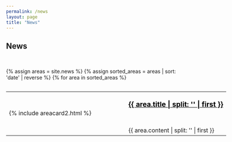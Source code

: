 ```yaml
---
permalink: /news
layout: page
title: "News"
---
```



## News
<br/>

{% assign areas = site.news %} 
{% assign sorted_areas = areas | sort: 'date' | reverse %}
{% for area in sorted_areas %}

<style>
.post-card__header > h4 {
    font-size: 1.3rem;
}
.page-content {
max-width: 62.5em;
}
table, table tr, table td {
    border: none;
    font-weight: 400;
}
td.left {
    vertical-align: top;
    width: 280px;
}
td > .post-card {
    width : 250px;
}
ul {
    padding-inline-start: 10px;
}
td.left-text {
    vertical-align: top;
    width: 280px;
    text-align: right;
    padding-right: 40px;
}
</style>

<div style="width:1050px; height:100%; overflow:auto;">
    <table cellspacing="0" cellpadding="0" style="margin-bottom: 50px; width: 100%; table-layout: fixed;">
        <tr style="height: 70px;">
            <td rowspan="2" style= "width: 280px;">{% include areacard2.html %}</td>
            <td style="padding-left: 40px; "><a href="{{ area.permalink | relative_url }}" style="color: black"><span style="font-size:120%; font-weight:bolder;">{{ area.title | split: '</div>' | first }}</span></a></td>
        </tr>
        <tr>
            <td style="padding-left: 40px; padding-top: 25px; vertical-align: top;">{{ area.content | split: '</div>' | first }} </div></td>
        </tr>
    </table>
</div>

{% endfor %}
